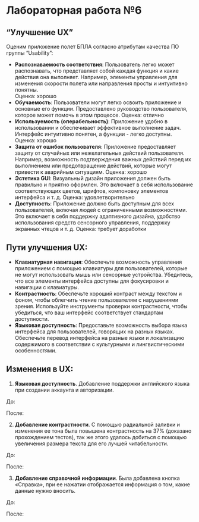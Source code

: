 # Лабораторная работа №6
## “Улучшение UX”

Оценим приложение полет БПЛА согласно атрибутам качества ПО группы “Usability”:
- **Распознаваемость соответствия**: Пользователь легко может распознавать, что представляет собой каждая функция и какие действия она выполняет. Например, элементы управления для изменения скорости полета или направления просты и интуитивно понятны.  
Оценка: хорошо
- **Обучаемость**: Пользователи могут легко освоить приложение и основные его функции. Предоставлено руководство пользователя, которое может помочь в этом процессе. 
Оценка: отлично
- **Используемость (операбельность)**: Приложение удобно в использовании и обеспечивает эффективное выполнение задач. Интерфейс интуитивно понятен, а функции - легко доступны. 
Оценка: хорошо
- **Защита от ошибок пользователя**: Приложение предоставляет защиту от случайных или нежелательных действий пользователя. Например, возможность подтверждения важных действий перед их выполнением или предотвращение действий, которые могут привести к аварийным ситуациям.
Оценка: хорошо
- **Эстетика GUI**: Визуальный дизайн приложения должен быть правильно и приятно оформлен. Это включает в себя использование соответствующих цветов, шрифтов, компоновку элементов интерфейса и т. д.
Оценка: удовлетворительно
- **Доступность**: Приложение должно быть доступным для всех пользователей, включая людей с ограниченными возможностями. Это включает в себя поддержку адаптивного дизайна, удобство использования средств сенсорного управления, поддержку экранных чтецов и т. д.
Оценка: требует доработки

## Пути улучшения UX:
- **Клавиатурная навигация**: Обеспечьте возможность управления приложением с помощью клавиатуры для пользователей, которые не могут использовать мышь или сенсорные устройства. Убедитесь, что все элементы интерфейса доступны для фокусировки и навигации с клавиатуры.
- **Контрастность**: Обеспечьте хороший контраст между текстом и фоном, чтобы облегчить чтение пользователям с нарушениями зрения. Используйте инструменты проверки контрастности, чтобы убедиться, что ваш интерфейс соответствует стандартам доступности.
- **Языковая доступность**: Предоставьте возможность выбора языка интерфейса для пользователей, говорящих на разных языках. Обеспечьте перевод интерфейса на разные языки и локализацию содержимого в соответствии с культурными и лингвистическими особенностями.

## Изменения в UX:
1. **Языковая доступность**.
Добавление поддержки английского языка при создании аккаунта и авторизации.

До:

[](https://github.com/RomanFedenko/JSRPO/blob/main/Documents/Image/1.png)

После:

[](https://github.com/RomanFedenko/JSRPO/blob/main/Documents/Image/2.png)

[](https://github.com/RomanFedenko/JSRPO/blob/main/Documents/Image/3.png)

2. **Добавление контрастности**.
С помощью радиальной заливки и изменения ее тона была повышена контрастность на 37% (доказано прохождением тестов), так же этого удалось добиться с помощью увеличения размера текста для его лучшей читабельности.

До:

[](https://github.com/RomanFedenko/JSRPO/blob/main/Documents/Image/4.png)

После:

[](https://github.com/RomanFedenko/JSRPO/blob/main/Documents/Image/5.png)


3. **Добавление справочной информации**.
Была добавлена кнопка «Справка», при ее нажатии отображается информация о том, какие данные нужно вносить.

До:

[](https://github.com/RomanFedenko/JSRPO/blob/main/Documents/Image/6.png)

После:

[](https://github.com/RomanFedenko/JSRPO/blob/main/Documents/Image/7.png)

[](https://github.com/RomanFedenko/JSRPO/blob/main/Documents/Image/8.png)
